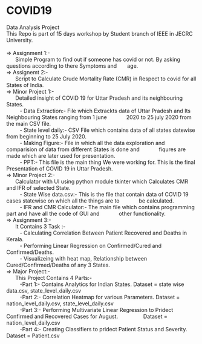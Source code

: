 # COVID19
Data Analysis Project<br>
This Repo is part of 15 days workshop by Student branch of IEEE in JECRC University.
<br><br>
=> Assignment 1:-<br>
&nbsp;&nbsp;&nbsp;&nbsp;&nbsp;&nbsp;Simple Program to find out if someone has covid or not. By asking questions according to there Symptoms and &nbsp;&nbsp;&nbsp;&nbsp;&nbsp;&nbsp;age.
<br>
=> Assignemt 2:-<br>
&nbsp;&nbsp;&nbsp;&nbsp;&nbsp;&nbsp;Script to Calculate Crude Mortality Rate (CMR) in Respect to covid for all States of India.<br>
=> Minor Project 1:-<br>
&nbsp;&nbsp;&nbsp;&nbsp;&nbsp;&nbsp;Detailed insight of COVID 19 for Uttar Pradesh and its neighbouring States.<br>
&nbsp;&nbsp;&nbsp;&nbsp;&nbsp;&nbsp;&nbsp;&nbsp;&nbsp;- Data Extraction:- File which Extrackts data of Uttar Pradesh and Its Neighbouring States ranging from 1 june &nbsp;&nbsp;&nbsp;&nbsp;&nbsp;&nbsp;&nbsp;&nbsp;&nbsp;&nbsp;&nbsp;&nbsp;2020 to 25 july 2020 from the main CSV file.<br>
&nbsp;&nbsp;&nbsp;&nbsp;&nbsp;&nbsp;&nbsp;&nbsp;&nbsp;- State level daily:- CSV File which contains data of all states datewise from beginning to 25 July 2020. <br>
&nbsp;&nbsp;&nbsp;&nbsp;&nbsp;&nbsp;&nbsp;&nbsp;&nbsp;- Making Figure:- File in which all the data exploration and comparision of data from different States is done and &nbsp;&nbsp;&nbsp;&nbsp;&nbsp;&nbsp;&nbsp;&nbsp;&nbsp;&nbsp;&nbsp;&nbsp;fiqures are made which are later used for presentation.<br>
&nbsp;&nbsp;&nbsp;&nbsp;&nbsp;&nbsp;&nbsp;&nbsp;&nbsp;- PPT:- This file is the main thing We were working for. This is the final Presentation of COVID 19 in Uttar Pradesh.<br>
=> Minor Project 2:-<br>
&nbsp;&nbsp;&nbsp;&nbsp;&nbsp;&nbsp;Calculator with UI using python module tkinter which Calculates CMR and IFR of selected State.<br>
&nbsp;&nbsp;&nbsp;&nbsp;&nbsp;&nbsp;&nbsp;&nbsp;&nbsp;- State Wise data.csv:- This is the file that contain data of COVID 19 cases statewise on which all the things are to &nbsp;&nbsp;&nbsp;&nbsp;&nbsp;&nbsp;&nbsp;&nbsp;&nbsp;&nbsp;&nbsp;&nbsp;be calculated.<br>
&nbsp;&nbsp;&nbsp;&nbsp;&nbsp;&nbsp;&nbsp;&nbsp;&nbsp;- IFR and CMR Calculator:- The main file which contains programming part and have all the code of GUI and &nbsp;&nbsp;&nbsp;&nbsp;&nbsp;&nbsp;&nbsp;&nbsp;&nbsp;&nbsp;&nbsp;&nbsp;other functionality.<br>
=> Assignment 3:-<br>
&nbsp;&nbsp;&nbsp;&nbsp;&nbsp;&nbsp;It Contains 3 Task :-<br>
&nbsp;&nbsp;&nbsp;&nbsp;&nbsp;&nbsp;&nbsp;&nbsp;&nbsp;- Calculating Correlation Between Patient Recovered and Deaths in Kerala.<br>
&nbsp;&nbsp;&nbsp;&nbsp;&nbsp;&nbsp;&nbsp;&nbsp;&nbsp;- Performing Linear Regression on Confirmed/Cured and Confirmed/Deaths.<br>
&nbsp;&nbsp;&nbsp;&nbsp;&nbsp;&nbsp;&nbsp;&nbsp;&nbsp;- Visualizeing with heat map, Relationship between Cured/Confirmed/Deaths of any 3 States.<br>
=> Major Project:-<br>
&nbsp;&nbsp;&nbsp;&nbsp;&nbsp;&nbsp;This Project Contains 4 Parts:-<br>
&nbsp;&nbsp;&nbsp;&nbsp;&nbsp;&nbsp;&nbsp;&nbsp;&nbsp;-Part 1:- Contains Analytics for Indian States. Dataset = state wise data.csv, state_level_daily.csv<br>
&nbsp;&nbsp;&nbsp;&nbsp;&nbsp;&nbsp;&nbsp;&nbsp;&nbsp;-Part 2:- Correlation Heatmap for various Parameters. Dataset = nation_level_daily.csv, state_level_daily.csv<br>
&nbsp;&nbsp;&nbsp;&nbsp;&nbsp;&nbsp;&nbsp;&nbsp;&nbsp;-Part 3:- Performing Multivariate Linear Regression to Pridect Confirmed and Recovered Cases for August. &nbsp;&nbsp;&nbsp;&nbsp;&nbsp;&nbsp;&nbsp;&nbsp;&nbsp;&nbsp;&nbsp;&nbsp;&nbsp;&nbsp;&nbsp;&nbsp;Dataset = nation_level_daily.csv<br>
&nbsp;&nbsp;&nbsp;&nbsp;&nbsp;&nbsp;&nbsp;&nbsp;&nbsp;-Part 4:- Creating Classifiers to pridect Patient Status and Severity. Dataset = Patient.csv<br>
